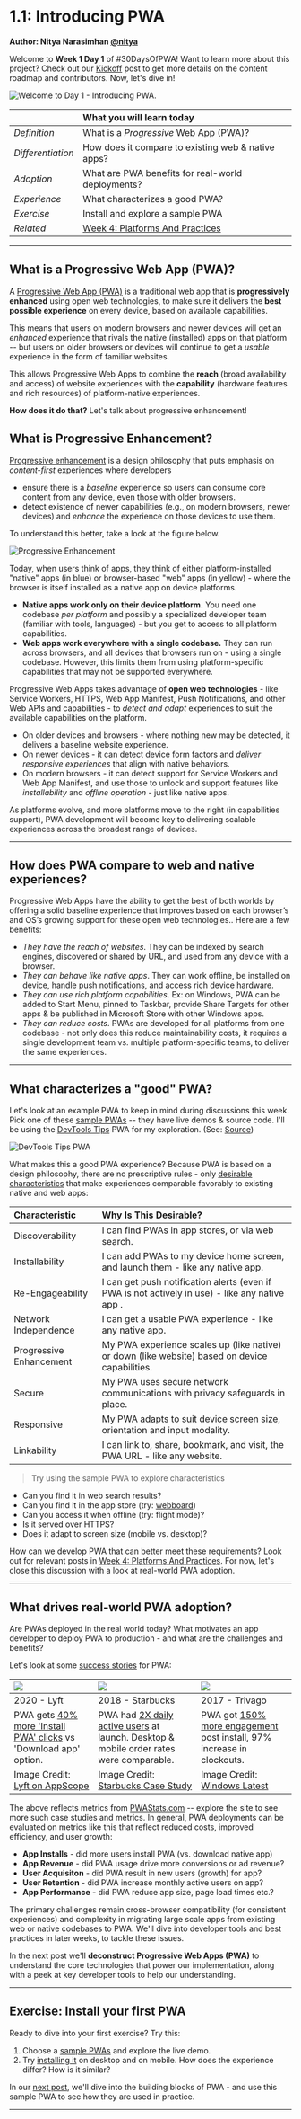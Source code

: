# 1.1: Introducing PWA

**Author: Nitya Narasimhan [@nitya](https://twitter.com/nitya)**

Welcome to **Week 1 Day 1** of #30DaysOfPWA! Want to learn more about this project? Check out our [Kickoff](../kickoff.md) post to get more details on the content roadmap and contributors. Now, let's dive in!

![Welcome to Day 1 - Introducing PWA.](_media/day-01.jpg)


|  | What you will learn today |
|:--- |:---|
| _Definition_ | What is a _Progressive_ Web App (PWA)? |
| _Differentiation_ | How does it compare to existing web & native apps? |
| _Adoption_ | What are PWA benefits for real-world deployments? |
| _Experience_ | What characterizes a good PWA? |
| _Exercise_ | Install and explore a sample PWA |
| _Related_ |[Week 4: Platforms And Practices](../platforms-practices) |

---

## What is a Progressive Web App (PWA)?

A [Progressive Web App (PWA)](https://aka.ms/learn-PWA/30Days-1.1/docs.microsoft.com/en-us/microsoft-edge/progressive-web-apps-chromium) is a traditional web app that is **progressively enhanced** using open web technologies, to make sure it delivers the **best possible experience** on every device, based on available capabilities.

This means that users on modern browsers and newer devices will get an _enhanced_ experience that rivals the native (installed) apps on that platform -- but users on older browsers or devices will continue to get a _usable_ experience in the form of familiar websites.

This allows Progressive Web Apps to combine the **reach** (broad availability and access) of website experiences with the **capability** (hardware features and rich resources) of platform-native experiences. 

**How does it do that?** Let's talk about progressive enhancement!

## What is Progressive Enhancement?
 
[Progressive enhancement](https://aka.ms/learn-PWA/30Days-1.1/alistapart.com/article/understandingprogressiveenhancement) is a design philosophy that puts emphasis on _content-first_ experiences where developers
 * ensure there is a _baseline_ experience so users can consume core content from any device, even those with older browsers.
 * detect existence of newer capabilities (e.g., on modern browsers, newer devices) and _enhance_ the experience on those devices to use them.

To understand this better, take a look at the figure below.

![Progressive Enhancement](_media/progressive.png)

Today, when users think of apps, they think of either platform-installed "native" apps (in blue) or browser-based "web" apps (in yellow) - where the browser is itself installed as a native app on device platforms. 

 * **Native apps work only on their device platform.** You need one codebase _per platform_ and possibly a specialized developer team (familiar with tools, languages) - but you get to access to all platform capabilities.
 * **Web apps work everywhere with a single codebase.** They can run across browsers, and all devices that browsers run on - using a single codebase. However, this limits them from using platform-specific capabilities that may not be supported everywhere.

Progressive Web Apps takes advantage of **open web technologies** - like Service Workers, HTTPS, Web App Manifest, Push Notifications, and other Web APIs and capabilities - to _detect and adapt_ experiences to suit the available capabilities on the platform.
 * On older devices and browsers - where nothing new may be  detected, it delivers a baseline website experience.
 * On newer devices - it can detect device form factors and *deliver responsive experiences* that align with native behaviors.
 * On modern browsers - it can detect support for Service Workers and Web App Manifest, and use those to unlock and support features like _installability_ and _offline operation_ - just like native apps.

As platforms evolve, and more platforms move to the right (in capabilities support), PWA development will become key to delivering scalable experiences across the broadest range of devices.

---

## How does PWA compare to web and native experiences?

Progressive Web Apps have the ability to get the best of both worlds by offering a solid baseline experience that improves based on each browser’s and OS’s growing support for these open web technologies.. Here are a few benefits:

 * _They have the reach of websites_. They can be indexed by search engines, discovered or shared by URL, and used from any device with a browser.
 * _They can behave like native apps_. They can work offline, be installed on device, handle push notifications, and access rich device hardware.
 * _They can use rich platform capabilities_. Ex: on Windows, PWA can be added to Start Menu, pinned to Taskbar, provide Share Targets for other apps & be published in Microsoft Store with other Windows apps.
 * _They can reduce costs_. PWAs are developed for all platforms from one codebase - not only does this reduce maintainability costs, it requires a single development team vs. multiple platform-specific teams, to deliver the same experiences.

---

## What characterizes a "good" PWA?

Let's look at an example PWA to keep in mind during discussions this week. Pick one of these [sample PWAs](https://aka.ms/learn-PWA/30Days-1.1/docs.microsoft.com/en-us/microsoft-edge/progressive-web-apps-chromium/demo-pwas) -- they have live demos & source code. I'll be using the [DevTools Tips](https://aka.ms/learn-PWA/30Days-1.1/devtoolstips.org) PWA for my exploration. (See: [Source](https://aka.ms/learn-PWA/30Days-1.1/github.com/captainbrosset/devtools-tips))

![DevTools Tips PWA](_media/devtooltips.png)

What makes this a good PWA experience? Because PWA is based on a design philosophy, there are no prescriptive rules - only [desirable characteristics](https://aka.ms/learn-PWA/30Days-1.1/docs.microsoft.com/en-us/microsoft-edge/progressive-web-apps-chromium/#characteristics-of-a-progressive-web-app-pwa) that make experiences comparable favorably to existing native and web apps:

| Characteristic | Why Is This Desirable? |
|:---|:---|
| Discoverability | I can find PWAs in app stores, or via web search. |
| Installability | I can add PWAs to my device home screen, and launch them - like any native app. |
| Re-Engageability | I can get push notification alerts (even if PWA is not actively in use) - like any native app . |
| Network Independence | I can get a usable PWA experience - like any native app. |
| Progressive Enhancement | My PWA experience scales up (like native) or down (like website) based on device capabilities. |
| Secure | My PWA uses secure network communications with privacy safeguards in place. |
| Responsive | My PWA adapts to suit device screen size, orientation and input modality. |
| Linkability | I can link to, share, bookmark, and visit, the PWA URL - like any website. |

> Try using the sample PWA to explore characteristics 

 * Can you find it in web search results? 
 * Can you find it in the app store (try: [webboard](https://aka.ms/learn-PWA/30Days-1.1/www.microsoft.com/en-us/p/webboard/9p53q9bf3mv6))
 * Can you access it when offline (try: flight mode)? 
 * Is it served over HTTPS? 
 * Does it adapt to screen size (mobile vs. desktop)? 

How can we develop PWA that can better meet these requirements? Look out for relevant posts in [Week 4: Platforms And Practices](../platforms-practices). For now, let's close this discussion with a look at real-world PWA adoption. 

---

## What drives real-world PWA adoption?

Are PWAs deployed in the real world today? What motivates an app developer to deploy PWA to production - and what are the challenges and benefits?

Let's look at some [success stories](https://aka.ms/learn-PWA/30Days-1.1/docs.microsoft.com/en-us/microsoft-edge/progressive-web-apps-chromium/#success-stories) for PWA:

|![](_media/pwa-lyft.png) | ![](_media/pwa-starbucks.jpeg)|![](_media/pwa-trivago.jpeg) |
|:---|:---|:---|
|2020 - Lyft | 2018 - Starbucks | 2017 - Trivago |
| PWA gets [40% more 'Install PWA' clicks](https://aka.ms/learn-PWA/30Days-1.1/twitter.com/ebidel/status/1445425210119704578)  vs 'Download app' option.  | PWA had [2X daily active users](https://aka.ms/learn-PWA/30Days-1.1/twitter.com/davidbrunelle/status/993960071406080000) at launch. Desktop & mobile order rates were comparable.| PWA got [150% more engagement](https://aka.ms/learn-PWA/30Days-1.1/twitter.com/ebidel/status/1445425210119704578) post install, 97% increase in clockouts. |
| Image Credit: <br/> [Lyft on AppScope](https://appsco.pe/app/lyft) |Image Credit: <br/> [Starbucks Case Study](https://formidable.com/work/starbucks-progressive-web-app/) | Image Credit: <br/> [Windows Latest](https://www.windowslatest.com/2018/04/30/trivago-pushes-its-official-pwa-app-to-the-microsoft-store/)|

The above reflects metrics from [PWAStats.com](https://aka.ms/learn-PWA/30Days-1.1/pwastats.com) -- explore the site to see more such case studies and metrics. In general, PWA deployments can be evaluated on metrics like this that reflect reduced costs, improved efficiency, and user growth:

 * **App Installs** - did more users install PWA (vs. download native app)
 * **App Revenue** - did PWA usage drive more conversions or ad revenue?
 * **User Acquisiton** - did PWA result in new users (growth) for app?
 * **User Retention** - did PWA increase monthly active users on app?
 * **App Performance** - did PWA reduce app size, page load times etc.? 

The primary challenges remain cross-browser compatibility (for consistent experiences) and complexity in migrating large scale apps from existing web or native codebases to PWA. We'll dive into developer tools and best practices in later weeks, to tackle these issues.

In the next post we'll **deconstruct Progressive Web Apps (PWA)** to understand the core technologies that power our implementation, along with a peek at key developer tools to help our understanding.

---

## Exercise: Install your first PWA

Ready to dive into your first exercise? Try this: 
 1. Choose a [sample PWAs](https://aka.ms/learn-PWA/30Days-1.1/docs.microsoft.com/en-us/microsoft-edge/progressive-web-apps-chromium/demo-pwas) and explore the live demo.
 2. Try [installing it](https://aka.ms/learn-PWA/30Days-1.1/docs.microsoft.com/en-us/microsoft-edge/progressive-web-apps-chromium/ux#installing-a-pwa)  on desktop and on mobile. How does the experience differ? How is it similar?

In our [next post](02.md), we'll dive into the building blocks of PWA - and use this sample PWA to see how they are used in practice.


---

